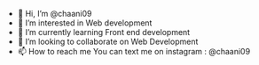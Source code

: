 - 👋 Hi, I’m @chaani09
- 👀 I’m interested in Web development
- 🌱 I’m currently learning Front end development
- 💞️ I’m looking to collaborate on Web Development
- 📫 How to reach me You can text me on instagram : @chaani09


